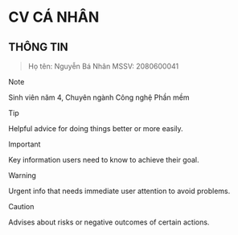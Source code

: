 # CV CÁ NHÂN
## THÔNG TIN

> Họ tên: Nguyễn Bá Nhân
> MSSV: 2080600041

> [!NOTE]
> Sinh viên năm 4, Chuyên ngành Công nghệ Phần mềm

> [!TIP]
> Helpful advice for doing things better or more easily.

> [!IMPORTANT]
> Key information users need to know to achieve their goal.

> [!WARNING]
> Urgent info that needs immediate user attention to avoid problems.

> [!CAUTION]
> Advises about risks or negative outcomes of certain actions.